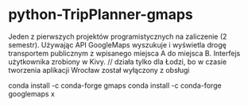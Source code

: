 # python-TripPlanner-gmaps
Jeden z pierwszych projektów programistycznych na zaliczenie (2 semestr). Używając API GoogleMaps wyszukuje i wyświetla drogę transportem publicznym z wpisanego miejsca A do miejsca B. Interfejs użytkownika zrobiony w Kivy.
// działa tylko dla Łodzi, bo w czasie tworzenia aplikacji Wrocław został wyłączony z obsługi

conda install -c conda-forge gmaps
conda install -c conda-forge googlemaps
x
